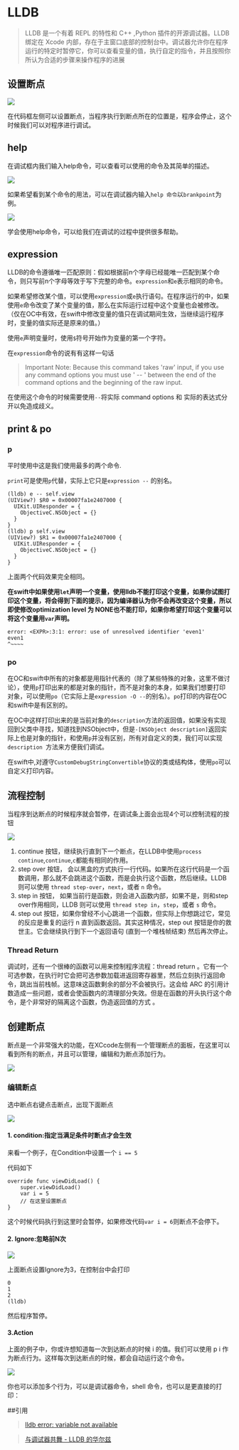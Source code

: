# LLDB

> LLDB 是一个有着 REPL 的特性和 C++ ,Python 插件的开源调试器。LLDB 绑定在 Xcode 内部，存在于主窗口底部的控制台中。调试器允许你在程序运行的特定时暂停它，你可以查看变量的值，执行自定的指令，并且按照你所认为合适的步骤来操作程序的进展

## 设置断点

![](../../image/1529559884411.jpg)

在代码框左侧可以设置断点，当程序执行到断点所在的位置是，程序会停止，这个时候我们可以对程序进行调试。

## help

在调试框内我们输入help命令，可以查看可以使用的命令及其简单的描述。

![](../../image/20180621135123.png)

如果希望看到某个命令的用法，可以在调试器内输入`help 命令`以`brankpoint`为例。

![](../../image/20180621135626.png)

学会使用help命令，可以给我们在调试的过程中提供很多帮助。

## expression

LLDB的命令遵循唯一匹配原则：假如根据前n个字母已经能唯一匹配到某个命令，则只写前n个字母等效于写下完整的命令。`expression`和`e`表示相同的命令。

如果希望修改某个值，可以使用`expression`或`e`执行语句。在程序运行的中，如果使用`e`命令改变了某个变量的值，那么在实际运行过程中这个变量也会被修改。（仅在OC中有效，在swift中修改变量的值只在调试期间生效，当继续运行程序时，变量的值实际还是原来的值。）

使用`e`声明变量时，使用`$`符号开始作为变量的第一个字符。

在`expression`命令的说有有这样一句话

> Important Note: Because this command takes 'raw' input, if you use any
     command options you must use ' -- ' between the end of the command options
     and the beginning of the raw input.

在使用这个命令的时候需要使用` -- `将实际 command options 和 实际的表达式分开以免造成歧义。

## print & po

### p

平时使用中这是我们使用最多的两个命令.

`print`可是使用`p`代替，实际上它只是` expression -- ` 的别名。

	(lldb) e -- self.view
	(UIView?) $R0 = 0x00007fa1e2407000 {
	  UIKit.UIResponder = {
	    ObjectiveC.NSObject = {}
	  }
	}
	(lldb) p self.view
	(UIView?) $R1 = 0x00007fa1e2407000 {
	  UIKit.UIResponder = {
	    ObjectiveC.NSObject = {}
	  }
	}

上面两个代码效果完全相同。

**在swift中如果使用` let `声明一个变量，使用lldb不能打印这个变量，如果你试图打印这个变量，将会得到下面的提示，因为编译器认为你不会再改变这个变量，所以即使修改optimization level 为 NONE也不能打印，如果你希望打印这个变量可以将这个变量用` var `声明。**

	error: <EXPR>:3:1: error: use of unresolved identifier 'even1'
	even1
	^~~~~

### po


在OC和swift中所有的对象都是用指针代表的（除了某些特殊的对象，这里不做讨论），使用`p`打印出来的都是对象的指针，而不是对象的本身，如果我们想要打印对象，可以使用` po `（它实际上是`expression -O --`的别名）。`po`打印的内容在OC和swift中是有区别的。

在OC中这样打印出来的是当前对象的`description`方法的返回值，如果没有实现回到父类中寻找，知道找到NSObject中，但是`-[NSObject description]`返回实际上也是对象的指针，和使用`p`并没有区别，所有对自定义的类，我们可以实现`description `方法来方便我们调试。

在swift中,对遵守`CustomDebugStringConvertible`协议的类或结构体，使用` po `可以自定义打印内容。

## 流程控制

当程序到达断点的时候程序就会暂停，在调试条上面会出现4个可以控制流程的按钮

![](../../image/20180621184515.png)

1. continue 按钮，继续执行直到下一个断点，在LLDB中使用`process continue`,`continue`,`c`都能有相同的作用。
2. step over 按钮， 会以黑盒的方式执行一行代码。如果所在这行代码是一个函数调用，那么就不会跳进这个函数，而是会执行这个函数，然后继续。LLDB 则可以使用 `thread step-over`，`next`，或者 `n` 命令。
3. step in 按钮， 如果当前行是函数，则会进入函数内部，如果不是，则和step over作用相同，LLDB 则可以使用 `thread step in`，`step`，或者 `s` 命令。
4. step out 按钮，如果你曾经不小心跳进一个函数，但实际上你想跳过它，常见的反应是重复的运行 n 直到函数返回。其实这种情况，step out 按钮是你的救世主。它会继续执行到下一个返回语句 (直到一个堆栈帧结束) 然后再次停止。


### Thread Return

调试时，还有一个很棒的函数可以用来控制程序流程：thread return 。它有一个可选参数，在执行时它会把可选参数加载进返回寄存器里，然后立刻执行返回命令，跳出当前栈帧。这意味这函数剩余的部分不会被执行。这会给 ARC 的引用计数造成一些问题，或者会使函数内的清理部分失效。但是在函数的开头执行这个命令，是个非常好的隔离这个函数，伪造返回值的方式 。

## 创建断点

断点是一个非常强大的功能，在XCcode左侧有一个管理断点的面板，在这里可以看到所有的断点，并且可以管理，编辑和为断点添加行为。

![](../../image/1529650655865.jpg)

### 编辑断点

选中断点右键点击断点，出现下面断点

![](../../image/20180622150026.png)

#### 1. condition:指定当满足条件时断点才会生效

来看一个例子，在Condition中设置一个 `i == 5`

代码如下

	override func viewDidLoad() {
        super.viewDidLoad()
        var i = 5
        // 在这里设置断点 
    }

这个时候代码执行到这里时会暂停，如果修改代码`var i = 6`则断点不会停下。

#### 2. Ignore:忽略前N次

![](../../image/20180622151428.png)

上面断点设置Ignore为3，在控制台中会打印

	0
	1
	2
	(lldb) 

然后程序暂停。


#### 3.Action

上面的例子中，你或许想知道每一次到达断点的时候 i 的值。我们可以使用 p i 作为断点行为。这样每次到达断点的时候，都会自动运行这个命令。

![](../../image/20180622151948.png)

你也可以添加多个行为，可以是调试器命令，shell 命令，也可以是更直接的打印：


##引用

> [lldb error: variable not available](https://stackoverflow.com/questions/13040777/lldb-error-variable-not-available)


> [与调试器共舞 - LLDB 的华尔兹](https://objccn.io/issue-19-2/)




